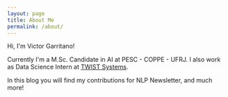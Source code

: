 ```yaml
---
layout: page
title: About Me
permalink: /about/
---
```


Hi, I'm Victor Garritano!

Currently I'm a M.Sc. Candidate in AI at PESC - COPPE - UFRJ. I also work as Data Science Intern at [TWIST Systems](https://www.twist.systems/en/).

In this blog you will find my contributions for NLP Newsletter, and much more!
